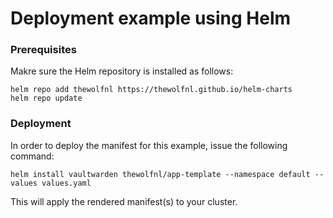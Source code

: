 # Deployment example using Helm

### Prerequisites

Makre sure the Helm repository is installed as follows:

```console
helm repo add thewolfnl https://thewolfnl.github.io/helm-charts
helm repo update
```

### Deployment

In order to deploy the manifest for this example, issue the
following command:

```console
helm install vaultwarden thewolfnl/app-template --namespace default --values values.yaml
```

This will apply the rendered manifest(s) to your cluster.
